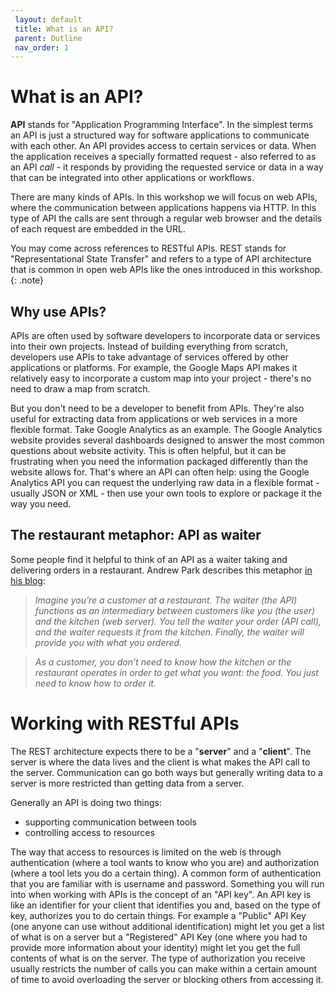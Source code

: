 ```yaml
---
 layout: default
 title: What is an API?
 parent: Outline
 nav_order: 1
---
```

# What is an API?

**API** stands for "Application Programming Interface". In the simplest terms an API is just a structured way for software applications to communicate with each other. An API provides access to certain services or data. When the application receives a specially formatted request - also referred to as an API _call_ - it responds by providing the requested service or data in a way that can be integrated into other applications or workflows.

There are many kinds of APIs. In this workshop we will focus on web APIs, where the communication between applications happens via HTTP. In this type of API the calls are sent through a regular web browser and the details of each request are embedded in the URL.

You may come across references to RESTful APIs. REST stands for "Representational State Transfer" and refers to a type of API architecture that is common in open web APIs like the ones introduced in this workshop.
{: .note}

## Why use APIs?

APIs are often used by software developers to incorporate data or services into their own projects. Instead of building everything from scratch, developers use APIs to take advantage of services offered by other applications or platforms. For example, the Google Maps API makes it relatively easy to incorporate a custom map into your project - there's no need to draw a map from scratch.

But you don't need to be a developer to benefit from APIs. They're also useful for extracting data from applications or web services in a more flexible format. Take Google Analytics as an example. The Google Analytics website provides several dashboards designed to answer the most common questions about website activity. This is often helpful, but it can be frustrating when you need the information packaged differently than the website allows for. That's where an API can often help: using the Google Analytics API you can request the underlying raw data in a flexible format - usually JSON or XML - then use your own tools to explore or package it the way you need.

##  The restaurant metaphor: API as waiter

Some people find it helpful to think of an API as a waiter taking and delivering orders in a restaurant. Andrew Park describes this metaphor [in his blog](https://tray.io/blog/how-do-apis-work):

> _Imagine you’re a customer at a restaurant. The waiter (the API) functions as an intermediary between customers like you (the user) and the kitchen (web server). You tell the waiter your order (API call), and the waiter requests it from the kitchen. Finally, the waiter will provide you with what you ordered._

> _As a customer, you don’t need to know how the kitchen or the restaurant operates in order to get what you want: the food. You just need to know how to order it._

# Working with RESTful APIs

The REST architecture expects there to be a "__server__" and a "__client__". The server is where the data lives and the client is what makes the API call to the server. Communication can go both ways but generally writing data to a server is more restricted than getting data from a server.

Generally an API is doing two things:
* supporting communication between tools
* controlling access to resources

The way that access to resources is limited on the web is through authentication (where a tool wants to know who you are) and authorization (where a tool lets you do a certain thing). A common form of authentication that you are familiar with is username and password. Something you will run into when working with APIs is the concept of an "API key". An API key is like an identifier for your client that identifies you and, based on the type of key, authorizes you to do certain things. For example a "Public" API Key (one anyone can use without additional identification) might let you get a list of what is on a server but a "Registered" API Key (one where you had to provide more information about your identity) might let you get the full contents of what is on the server. The type of authorization you receive usually restricts the number of calls you can make within a certain amount of time to avoid overloading the server or blocking others from accessing it.
